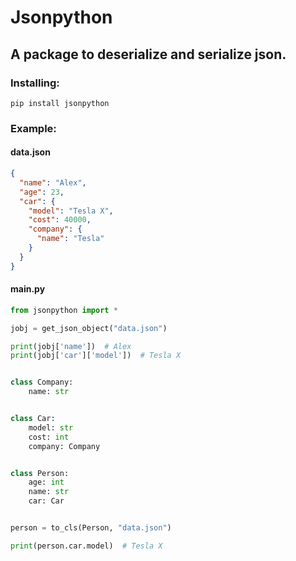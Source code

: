 # Jsonpython

## A package to deserialize and serialize json.

### Installing:
```shell
pip install jsonpython
```

### Example:

#### data.json
```json
{
  "name": "Alex",
  "age": 23,
  "car": {
    "model": "Tesla X",
    "cost": 40000,
    "company": {
      "name": "Tesla"
    }
  }
}
```

#### main.py

```python
from jsonpython import *

jobj = get_json_object("data.json")

print(jobj['name'])  # Alex
print(jobj['car']['model'])  # Tesla X


class Company:
    name: str


class Car:
    model: str
    cost: int
    company: Company


class Person:
    age: int
    name: str
    car: Car


person = to_cls(Person, "data.json")

print(person.car.model)  # Tesla X
```